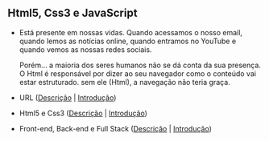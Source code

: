 ## Html5, Css3 e JavaScript

  * Está presente em nossas vidas. Quando acessamos o nosso email, quando lemos as notícias online, quando entramos 
  no YouTube e quando vemos as nossas redes sociais. 
    
    Porém… a maioria dos seres humanos não se dá conta da sua presença.
  O Html é responsável por dizer ao seu navegador como o conteúdo vai estar estruturado. sem ele (Html), a navegação 
  não teria graça.

  * URL ([Descrição](https://www.youtube.com/watch?v=RFHSt1PCy0k&list=PLHz_AreHm4dkZ9-atkcmcBaMZdmLHft8n&index=8) | [Introdução](https://github.com/levinaval/html5_e_css3/blob/main/%20Mod.1_cap.2_aula.8/intridu%C3%A7%C3%A3o))

  * Html5 e Css3 ([Descrição](https://www.youtube.com/watch?v=RFHSt1PCy0k&list=PLHz_AreHm4dkZ9-atkcmcBaMZdmLHft8n&index=8) | [Introdução](https://github.com/levinaval/html5_e_css3/blob/main/Mod.1_cap3_aula.9/I_html_e_css))

  * Front-end, Back-end e Full Stack ([Descrição](/mod.1_cap3_aula.10/I_Front-end%2C%20Back-%20end%20e%20Full%20Stack) | [Introdução](https://github.com/levinaval/html5_e_css3/blob/main/Mod.1_cap3_aula.9/I_html_e_css))